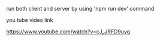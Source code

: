 run both client and server by using 'npm run dev' command

you tube video link

https://www.youtube.com/watch?v=cJ_JRFD9uyg